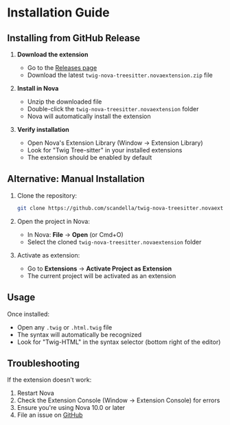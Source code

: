 # Installation Guide

## Installing from GitHub Release

1. **Download the extension**
   - Go to the [Releases page](https://github.com/scandella/twig-nova-treesitter.novaextension/releases)
   - Download the latest `twig-nova-treesitter.novaextension.zip` file

2. **Install in Nova**
   - Unzip the downloaded file
   - Double-click the `twig-nova-treesitter.novaextension` folder
   - Nova will automatically install the extension

3. **Verify installation**
   - Open Nova's Extension Library (Window → Extension Library)
   - Look for "Twig Tree-sitter" in your installed extensions
   - The extension should be enabled by default

## Alternative: Manual Installation

1. Clone the repository:
   ```bash
   git clone https://github.com/scandella/twig-nova-treesitter.novaextension.git
   ```

2. Open the project in Nova:
   - In Nova: **File** → **Open** (or Cmd+O)
   - Select the cloned `twig-nova-treesitter.novaextension` folder

3. Activate as extension:
   - Go to **Extensions** → **Activate Project as Extension**
   - The current project will be activated as an extension

## Usage

Once installed:
- Open any `.twig` or `.html.twig` file
- The syntax will automatically be recognized
- Look for "Twig-HTML" in the syntax selector (bottom right of the editor)

## Troubleshooting

If the extension doesn't work:
1. Restart Nova
2. Check the Extension Console (Window → Extension Console) for errors
3. Ensure you're using Nova 10.0 or later
4. File an issue on [GitHub](https://github.com/scandella/twig-nova-treesitter.novaextension/issues)